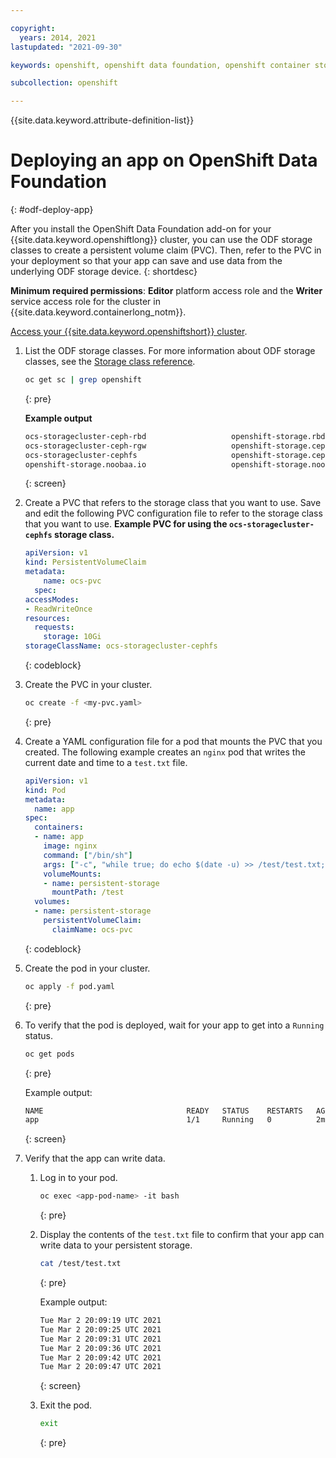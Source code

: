 ```yaml
---

copyright:
  years: 2014, 2021
lastupdated: "2021-09-30"

keywords: openshift, openshift data foundation, openshift container storage, ocs, vpc, roks

subcollection: openshift

---
```



{{site.data.keyword.attribute-definition-list}}

  

# Deploying an app on OpenShift Data Foundation
{: #odf-deploy-app}

After you install the OpenShift Data Foundation add-on for your {{site.data.keyword.openshiftlong}} cluster, you can use the ODF storage classes to create a persistent volume claim (PVC). Then, refer to the PVC in your deployment so that your app can save and use data from the underlying ODF storage device.
{: shortdesc}

**Minimum required permissions**: **Editor** platform access role and the **Writer** service access role for the cluster in {{site.data.keyword.containerlong_notm}}.

[Access your {{site.data.keyword.openshiftshort}} cluster](/docs/openshift?topic=openshift-access_cluster).

1. List the ODF storage classes. For more information about ODF storage classes, see the [Storage class reference](/docs/openshift?topic=openshift-ocs-sc-ref#ocs-sc-ref).
    ```sh
    oc get sc | grep openshift
    ```
    {: pre}

    **Example output**
    ```sh
    ocs-storagecluster-ceph-rbd                   openshift-storage.rbd.csi.ceph.com      Delete          Immediate              true                   14d
    ocs-storagecluster-ceph-rgw                   openshift-storage.ceph.rook.io/bucket   Delete          Immediate              false                  14d
    ocs-storagecluster-cephfs                     openshift-storage.cephfs.csi.ceph.com   Delete          Immediate              true                   14d
    openshift-storage.noobaa.io                   openshift-storage.noobaa.io/obc         Delete          Immediate              false                  14d
    ```
    {: screen}


1. Create a PVC that refers to the storage class that you want to use. Save and edit the following PVC configuration file to refer to the storage class that you want to use.
    **Example PVC for using the `ocs-storagecluster-cephfs` storage class.**
    ```yaml
    apiVersion: v1
    kind: PersistentVolumeClaim
    metadata:
        name: ocs-pvc
      spec:
    accessModes:
    - ReadWriteOnce
    resources:
      requests:
        storage: 10Gi
    storageClassName: ocs-storagecluster-cephfs
    ```
    {: codeblock}

1. Create the PVC in your cluster.
    ```sh
    oc create -f <my-pvc.yaml>
    ```
    {: pre}

1. Create a YAML configuration file for a pod that mounts the PVC that you created. The following example creates an `nginx` pod that writes the current date and time to a `test.txt` file.
    ```yaml
    apiVersion: v1
    kind: Pod
    metadata:
      name: app
    spec:
      containers:
      - name: app
        image: nginx
        command: ["/bin/sh"]
        args: ["-c", "while true; do echo $(date -u) >> /test/test.txt; sleep 600; done"]
        volumeMounts:
        - name: persistent-storage
          mountPath: /test
      volumes:
      - name: persistent-storage
        persistentVolumeClaim:
          claimName: ocs-pvc
    ```
    {: codeblock}

1. Create the pod in your cluster.
    ```sh
    oc apply -f pod.yaml
    ```
    {: pre}

1. To verify that the pod is deployed, wait for your app to get into a `Running` status.
    ```sh
    oc get pods
    ```
    {: pre}

    Example output:
    ```sh
    NAME                                READY   STATUS    RESTARTS   AGE
    app                                 1/1     Running   0          2m58s
    ```
    {: screen}

1. Verify that the app can write data.
    1. Log in to your pod.
        ```sh
        oc exec <app-pod-name> -it bash
        ```
        {: pre}

    1. Display the contents of the `test.txt` file to confirm that your app can write data to your persistent storage.
        ```sh
        cat /test/test.txt
        ```
        {: pre}

        Example output:
        ```sh
        Tue Mar 2 20:09:19 UTC 2021
        Tue Mar 2 20:09:25 UTC 2021
        Tue Mar 2 20:09:31 UTC 2021
        Tue Mar 2 20:09:36 UTC 2021
        Tue Mar 2 20:09:42 UTC 2021
        Tue Mar 2 20:09:47 UTC 2021
        ```
        {: screen}

    1. Exit the pod.
        ```sh
        exit
        ```
        {: pre}









